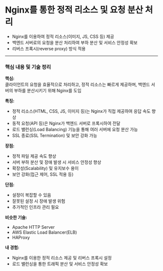 # **Nginx를 통한 정적 리소스 및 요청 분산 처리**

  - Nginx를 이용하여 정적 리소스(이미지, JS, CSS 등) 제공
  - 백엔드 서버로의 요청을 분산 처리하여 부하 분산 및 서비스 안정성 확보
  - 리버스 프록시(reverse proxy) 방식 적용

---

### 핵심 내용 및 기술 정리

**핵심:**  
클라이언트의 요청을 효율적으로 처리하고, 정적 리소스는 빠르게 제공하며, 백엔드 서버의 부하를 분산시키기 위해 Nginx를 도입

**특징:**  
- 정적 리소스(HTML, CSS, JS, 이미지 등)는 Nginx가 직접 제공하여 응답 속도 향상  
- 동적 요청(API 등)은 Nginx가 백엔드 서버로 프록시하여 전달  
- 로드 밸런싱(Load Balancing) 기능을 통해 여러 서버에 요청 분산 가능  
- SSL 종료(SSL Termination) 및 보안 강화 가능

**장점:**  
- 정적 파일 제공 속도 향상  
- 서버 부하 분산 및 장애 발생 시 서비스 안정성 향상  
- 확장성(Scalability) 및 유지보수 용이  
- 보안 강화(접근 제어, SSL 적용 등)

**단점:**  
- 설정이 복잡할 수 있음  
- 잘못된 설정 시 장애 발생 위험  
- 추가적인 인프라 관리 필요

**비슷한 기술:**  
- Apache HTTP Server  
- AWS Elastic Load Balancer(ELB)  
- HAProxy

**내 경험:**  
- Nginx를 이용한 정적 리소스 제공 및 리버스 프록시 설정  
- 로드 밸런싱을 통한 트래픽 분산 및 서비스 안정성 확보  
